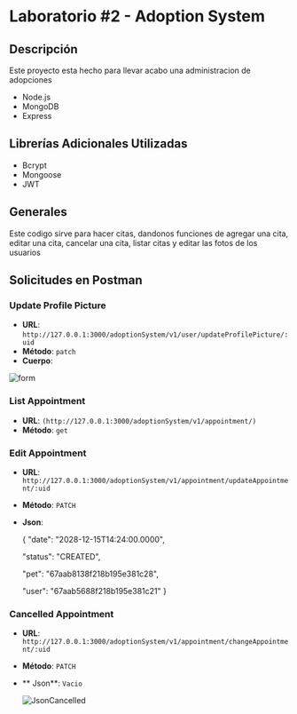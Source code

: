 # Laboratorio #2 - Adoption System

## Descripción
Este proyecto esta hecho para llevar acabo una administracion de adopciones

- Node.js
- MongoDB
- Express

## Librerías Adicionales Utilizadas
- Bcrypt
- Mongoose
- JWT

## Generales
Este codigo sirve para hacer citas, dandonos funciones de agregar una cita, editar una cita, cancelar una cita, listar citas
y editar las fotos de los usuarios



## Solicitudes en Postman

### Update Profile Picture
- **URL**: `http://127.0.0.1:3000/adoptionSystem/v1/user/updateProfilePicture/:uid`
- **Método**: `patch`
- **Cuerpo**:
  
![form](https://github.com/user-attachments/assets/e5d60df3-7dcd-4317-a237-9cb875f47a02)

### List Appointment
- **URL**: `(http://127.0.0.1:3000/adoptionSystem/v1/appointment/)`
- **Método**: `get`

### Edit Appointment
- **URL**: `http://127.0.0.1:3000/adoptionSystem/v1/appointment/updateAppointment/:uid`
- **Método**: `PATCH`
- **Json**:
  
  {
  "date": "2028-12-15T14:24:00.0000",
  
  "status": "CREATED",
  
  "pet": "67aab8138f218b195e381c28",
  
  "user": "67aab5688f218b195e381c21"
}


### Cancelled Appointment
- **URL**: `http://127.0.0.1:3000/adoptionSystem/v1/appointment/changeAppointment/:uid`
- **Método**: `PATCH`
- ** Json**: `Vacio`

  
  ![JsonCancelled](https://github.com/user-attachments/assets/e47112ff-b766-479a-80e3-92fe0e322f67)





